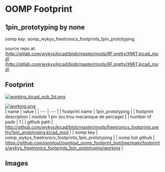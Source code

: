 # OOMP Footprint  
## 1pin_prototyping  by none  
  
oomp key: oomp_wykys_freetronics_footprints_1pin_prototyping  
  
source repo at: [http://gitlab.com/wykys/kicad/blob/master/mods/RF.pretty/XMIT.kicad_mod](http://gitlab.com/wykys/kicad/blob/master/mods/RF.pretty/XMIT.kicad_mod)  
## Footprint  
  
[![working_kicad_pcb_3d.png](working_kicad_pcb_3d_600.png)](working_kicad_pcb_3d.png)  
  
[![working.png](working_600.png)](working.png)  
| name | value | 
| --- | --- | 
| footprint name | 1pin_prototyping | 
| footprint description | module 1 pin (ou trou mecanique de percage) | 
| number of pads | 1 | 
| github path | http://github.com/wykys/kicad/blob/master/mods/freetronics_footprints.pretty/1pin_prototyping.kicad_mod | 
| oomp key | oomp_wykys_freetronics_footprints_1pin_prototyping | 
| oomp bot github | https://github.com/oomlout/oomlout_oomp_footprint_bot/tree/main/footprints/wykys_freetronics_footprints_1pin_prototyping/working | 
## Images  
